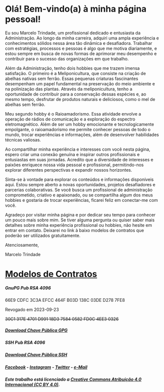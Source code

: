 # Olá! Bem-vindo(a) à minha página pessoal!

Eu sou Marcelo Trindade, um profissional dedicado e entusiasta da Administração. Ao longo da minha carreira, adquiri uma ampla experiência e conhecimentos sólidos nessa área tão dinâmica e desafiadora. Trabalhar com estratégias, processos e pessoas é algo que me motiva diariamente, e estou sempre em busca de novas formas de aprimorar meu desempenho e contribuir para o sucesso das organizações em que trabalho.

Além da Administração, tenho dois hobbies que me trazem imensa satisfação. O primeiro é a Meliponicultura, que consiste na criação de abelhas nativas sem ferrão. Essas pequenas criaturas fascinantes desempenham um papel fundamental na preservação do meio ambiente e na polinização das plantas. Através da meliponicultura, tenho a oportunidade de contribuir para a conservação dessas espécies e, ao mesmo tempo, desfrutar de produtos naturais e deliciosos, como o mel de abelhas sem ferrão.

Meu segundo hobby é o Raioamadorismo. Essa atividade envolve a operação de rádios de comunicação e a exploração do espectro eletromagnético. Além de ser um hobby emocionante e tecnologicamente empolgante, o raioamadorismo me permite conhecer pessoas de todo o mundo, trocar experiências e informações, além de desenvolver habilidades técnicas valiosas.

Ao compartilhar minha experiência e interesses com você nesta página, espero criar uma conexão genuína e inspirar outros profissionais e entusiastas em suas jornadas. Acredito que a diversidade de interesses e paixões enriquece nossa vida pessoal e profissional, permitindo-nos explorar diferentes perspectivas e expandir nossos horizontes.

Sinta-se à vontade para explorar os conteúdos e informações disponíveis aqui. Estou sempre aberto a novas oportunidades, projetos desafiadores e parcerias colaborativas. Se você busca um profissional de administração comprometido, criativo e apaixonado, ou se compartilha algum dos meus hobbies e gostaria de trocar experiências, ficarei feliz em conectar-me com você.

Agradeço por visitar minha página e por dedicar seu tempo para conhecer um pouco mais sobre mim. Se tiver alguma pergunta ou quiser saber mais detalhes sobre minha experiência profissional ou hobbies, não hesite em entrar em contato. Deixarei no link à baixo modelos de contratos que poderão ser utilizados gratuitamente.

Atenciosamente,

Marcelo Trindade

# [Modelos de Contratos](./ctr.md)

##### **GnuPG Pub RSA 4096**

66E9 CDFC 3C3A EFCC 464F B03D 138C 03DE D278 7FE8

Revogado em 2023-09-23

~~30C1 317E 4701 D991 18D3 7584 0582 FD0C 4EE3 0326~~

##### [Download Chave Pública GPG](./gpg/gpg-marcelodasilvatrindade-public.txt)

##### **SSH Pub RSA 4096**

##### [Download Chave Pública SSH](./ssh/ssh-marcelodasilvatrindade-public.txt)

##### [Facebook](https://www.facebook.com/marcelositr) - [Instagram](https://instagram.com/marcelositr) - [Twitter](https://twitter.com/marcelositr) - [e-Mail](mailto:marcelost@riseup.net)

##### Este trabalho está licenciado a [Creative Commons Atribuição 4.0 Internacional (CC BY 4.0)](https://creativecommons.org/licenses/by/4.0/).
